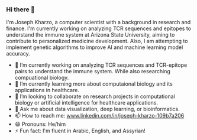 ### Hi there 👋

I'm Joseph Kharzo, a computer scientist with a background in research and finance. I'm currently working on analyzing TCR sequences and epitopes to understand the immune system at Arizona State University, aiming to contribute to personalized medicine development. Also, I am attempting to implement genetic algorithms to improve AI and machine learning model accuracy.

* 🔭 I’m currently working on analyzing TCR sequences and TCR-epitope pairs to understand the immune system. While also researching compuational biology.
* 🌱 I’m currently learning more about computaional biology and its applications in healthcare.
* 👯 I’m looking to collaborate on research projects in computational biology or artificial intelligence for healthcare applications.
* 💬 Ask me about data visualization, deep learning, or bioinformatics.
* 📫 How to reach me: www.linkedin.com/in/joseph-kharzo-109b7a206
* 😄 Pronouns: He/him
* ⚡ Fun fact: I'm fluent in Arabic, English, and Assyrian!
